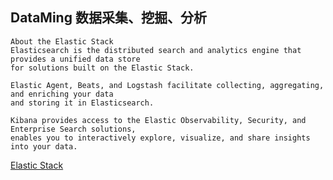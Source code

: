 ## DataMing 数据采集、挖掘、分析

```
About the Elastic Stack
Elasticsearch is the distributed search and analytics engine that provides a unified data store 
for solutions built on the Elastic Stack.

Elastic Agent, Beats, and Logstash facilitate collecting, aggregating, and enriching your data 
and storing it in Elasticsearch.

Kibana provides access to the Elastic Observability, Security, and Enterprise Search solutions, 
enables you to interactively explore, visualize, and share insights into your data.
```
[Elastic Stack](https://www.elastic.co/guide/index.html)

